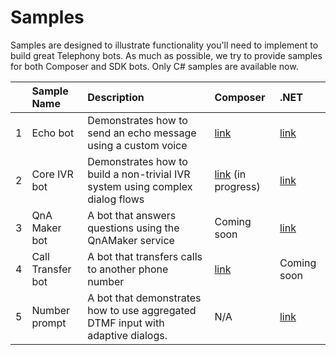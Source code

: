 # Samples

Samples are designed to illustrate functionality you'll need to implement to build great Telephony bots. As much as possible, we try to provide samples for both Composer and SDK bots. Only C# samples are available now.


|    | Sample Name           | Description                                      | Composer  | .NET      |
|:--:|:----------------------|:-------------------------------------------------|:----------|:----------|
|  1 |Echo bot               | Demonstrates how to send an echo message using a custom voice   |[link](samples/csharp_dotnetcore/01.telephony-echo-composer)|[link](samples/csharp_dotnetcore/01.telephony-echo)|
|  2 |Core IVR bot           | Demonstrates how to build a non-trivial IVR system using complex dialog flows   |[link](samples/csharp_dotnetcore/02.telephony-core-ivr-composer) (in progress)|[link](samples/csharp_dotnetcore/02.telephony-core-ivr)|
|  3 |QnA Maker bot          | A bot that answers questions using the QnAMaker service  |Coming soon|[link](samples/csharp_dotnetcore/04.telephony-call-transfer)|
|  4 |Call Transfer bot          | A bot that transfers calls to another phone number |[link](samples/csharp_dotnetcore/04.telephony-call-transfer)|Coming soon|
|  5 |Number prompt          | A bot that demonstrates how to use aggregated DTMF input with adaptive dialogs.  |N/A|[link](samples\csharp_dotnetcore\adaptive-dialog\01.number-prompt)|